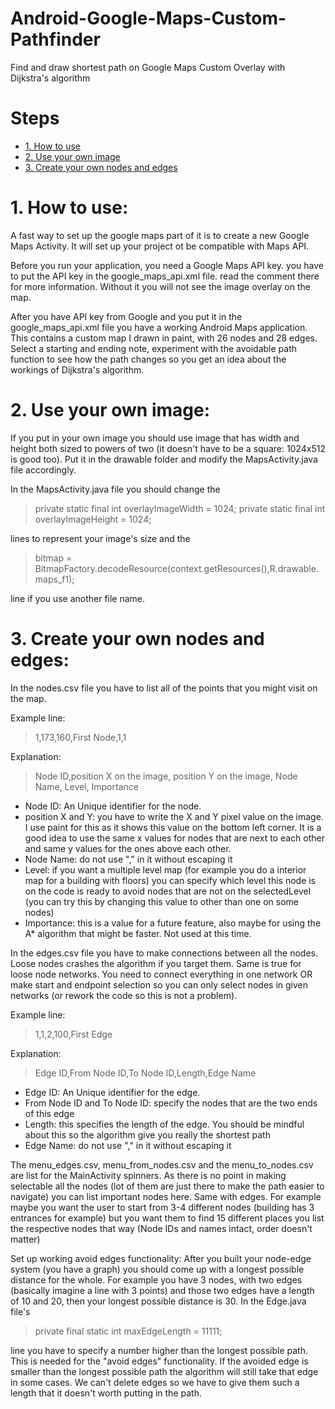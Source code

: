 # Android-Google-Maps-Custom-Pathfinder
Find and draw shortest path on Google Maps Custom Overlay with Dijkstra's algorithm

# Steps
* [1. How to use](#1-how-to-use)
* [2. Use your own image](#2-use-your-own-image)
* [3. Create your own nodes and edges](#3-create-your-own-nodes-and-edges)

# 1. How to use:
A fast way to set up the google maps part of it is to create a new Google Maps Activity. It will set up your project ot be compatible with Maps API.

Before you run your application, you need a Google Maps API key. you have to put the API key in the google_maps_api.xml file. read the comment there for more information. Without it you will not see the image overlay on the map.

After you have API key from Google and you put it in the google_maps_api.xml file you have a working Android Maps application. This contains a custom map I drawn in paint, with 26 nodes and 28 edges. Select a starting and ending note, experiment with the avoidable path function to see how the path changes so you get an idea about the workings of Dijkstra's algorithm.

# 2. Use your own image:
If you put in your own image you should use image that has width and height both sized to powers of two (it doesn't have to be a square: 1024x512 is good too). Put it in the drawable folder and modify the MapsActivity.java file accordingly.

In the MapsActivity.java file you should change the 

> private static final int overlayImageWidth = 1024;
> private static final int overlayImageHeight = 1024;

lines to represent your image's size and the

> bitmap = BitmapFactory.decodeResource(context.getResources(),R.drawable.maps_f1);

line if you use another file name.

# 3. Create your own nodes and edges:
In the nodes.csv file you have to list all of the points that you might visit on the map.

Example line:
> 1,173,160,First Node,1,1

Explanation:
> Node ID,position X on the image, position Y on the image, Node Name, Level, Importance

* Node ID: An Unique identifier for the node.
* position X and Y: you have to write the X and Y pixel value on the image. I use paint for this as it shows this value on the bottom left corner. It is a good idea to use the same x values for nodes that are next to each other and same y values for the ones above each other.
* Node Name: do not use "," in it without escaping it
* Level: if you want a multiple level map (for example you do a interior map for a building with floors) you can specify which level this node is on the code is ready to avoid nodes that are not on the selectedLevel (you can try this by changing this value to other than one on some nodes)
* Importance: this is a value for a future feature, also maybe for using the A* algorithm that might be faster. Not used at this time.

In the edges.csv file you have to make connections between all the nodes. Loose nodes crashes the algorithm if you target them. Same is true for loose node networks. You need to connect everything in one network OR make start and endpoint selection so you can only select nodes in given networks (or rework the code so this is not a problem).

Example line:
> 1,1,2,100,First Edge

Explanation:
> Edge ID,From Node ID,To Node ID,Length,Edge Name

* Edge ID: An Unique identifier for the edge.
* From Node ID and To Node ID: specify the nodes that are the two ends of this edge
* Length: this specifies the length of the edge. You should be mindful about this so the algorithm give you really the shortest path
* Edge Name: do not use "," in it without escaping it

The menu_edges.csv, menu_from_nodes.csv and the menu_to_nodes.csv are list for the MainActivity spinners. As there is no point in making selectable all the nodes (lot of them are just there to make the path easier to navigate) you can list important nodes here. Same with edges. For example maybe you want the user to start from 3-4 different nodes (building has 3 entrances for example) but you want them to find 15 different places you list the respective nodes that way (Node IDs and names intact, order doesn't matter)

Set up working avoid edges functionality:
After you built your node-edge system (you have a graph) you should come up with a longest possible distance for the whole. For example you have 3 nodes, with two edges (basically imagine a line with 3 points) and those two edges have a length of 10 and 20, then your longest possible distance is 30. In the Edge.java file's 

> private final static int maxEdgeLength = 11111;

line you have to specify a number higher than the longest possible path. This is needed for the "avoid edges" functionality. If the avoided edge is smaller than the longest possible path the algorithm will still take that edge in some cases. We can't delete edges so we have to give them such a length that it doesn't worth putting in the path.
